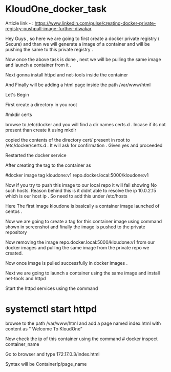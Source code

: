 # KloudOne_docker_task 

Article link  - :   https://www.linkedin.com/pulse/creating-docker-private-registry-pushpull-image-further-diwakar

Hey Guys , so here we are going to first create a docker private registry ( Secure) and than we will generate a image of a container and will be pushing the same to this private registry .

Now once the above task is done , next we will be pulling the same image and launch a container from it .

Next gonna install httpd and net-tools inside the container

And Finally will be adding a html page inside the path /var/www/html

Let's Begin

First create a directory in you root

#mkdir certs

browse to /etc/docker and you will find a dir names certs.d . Incase if its not present than create it using mkdir

copied the contents of the directory cert/ present in root to /etc/docker/certs.d . It will ask for confirmation . Given yes and proceeded

Restarted the docker service

After creating the tag to the container as

#docker image tag kloudone:v1 repo.docker.local:5000/kloudone:v1

Now if you try to push this image to our local repo it will fail showing No such hosts. Reason behind this is it didnt able to resolve the ip 10.0.2.15 which is our host ip . So need to add this under /etc/hosts

Here The first image kloudone is basically a container image launched of centos .

Now we are going to create a tag for this container image using command shown in screenshot and finally the image is pushed to the private repository

Now removing the image repo.docker.local:5000/kloudone:v1 from our docker images and pulling the same image from the private repo we created.

Now once image is pulled successfully in docker images .

Next we are going to launch a container using the same image and install net-tools and httpd

Start the httpd services using the command

# systemctl start httpd

browse to the path /var/www/html and add a page named index.html with content as " Welcome To KloudOne"

Now check the ip of this container using the command # docker inspect container_name

Go to browser and type 172.17.0.3/index.html

Syntax will be ContainerIp/page_name



